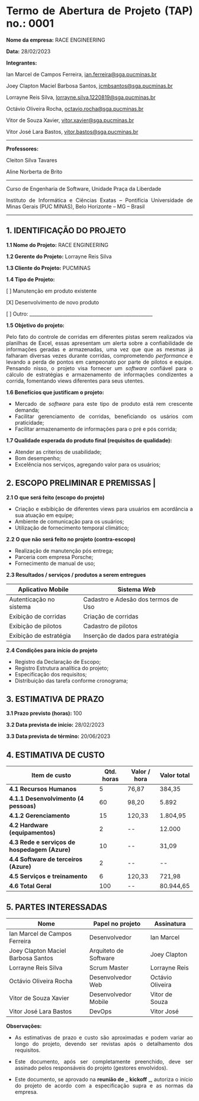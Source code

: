 <div align="justify">

# Termo de Abertura de Projeto (TAP) no.: 0001

**Nome da empresa:** RACE ENGINEERING

**Data:** 28/02/2023

**Integrantes:**

Ian Marcel de Campos Ferreira, ian.ferreira@sga.pucminas.br

Joey Clapton Maciel Barbosa Santos, jcmbsantos@sga.pucminas.br

Lorrayne Reis Silva, lorrayne.silva.1220819@sga.pucminas.br

Octávio Oliveira Rocha, octavio.rocha@sga.pucminas.br

Vitor de Souza Xavier, vitor.xavier@sga.pucminas.br

Vitor José Lara Bastos, vitor.bastos@sga.pucminas.br


---

**Professores:**

Cleiton Silva Tavares

Aline Norberta de Brito

---

Curso de Engenharia de Software, Unidade Praça da Liberdade

Instituto de Informática e Ciências Exatas – Pontifícia Universidade de Minas Gerais (PUC MINAS), Belo Horizonte – MG – Brasil

---

## 1. IDENTIFICAÇÃO DO PROJETO

**1.1 Nome do Projeto:** RACE ENGINEERING

**1.2 Gerente do Projeto:** Lorrayne Reis Silva

**1.3 Cliente do Projeto:** PUCMINAS

**1.4 Tipo de Projeto:**

[ ] Manutenção em produto existente

[X] Desenvolvimento de novo produto

[ ] Outro: \_\_\_\_\_\_\_\_\_\_\_\_\_\_\_\_\_\_\_\_\_\_\_\_\_\_\_\_\_\_\_\_\_\_\_\_\_\_\_\_\_\_\_\_\_\_\_\_\_\_\_\_


**1.5 Objetivo do projeto:** 

Pelo fato do controle de corridas em diferentes pistas serem realizados via planilhas de Excel, essas apresentam um alerta sobre  a confiabilidade de informações geradas e armazenadas, uma vez que que as mesmas já falharam diversas vezes durante corridas, comprometendo *performance* e levando a perda de pontos em campeonato por parte de pilotos e equipe. Pensando nisso, o projeto visa fornecer um *software* confiável para o cálculo de estratégias e armazenamento de informações condizentes a corrida, fomentando views diferentes para seus utentes.


**1.6 Benefícios que justificam o projeto:**

- Mercado de *software* para este tipo de produto está rem crescente demanda;
- Facilitar gerenciamento de corridas, beneficiando os usários com praticidade;
- Facilitar armazenamento de informações para o pré e pós corrida;


**1.7 Qualidade esperada do produto final (requisitos de qualidade):**

- Atender as criterios de usabilidade;
- Bom desempenho;
- Excelência nos serviços, agregando valor para os usuários;


## **2. ESCOPO PRELIMINAR E PREMISSAS** |

**2.1 O que será feito (escopo do projeto)**

- Criação e exbibição de diferentes views para usuários em acordância a sua atuação em equipe;
- Ambiente de comunicação para os usuários;
- Utilização de fornecimento temporal climático;


**2.2 O que não será feito no projeto (contra-escopo)**

- Realização de manutenção pós entrega;
- Parceria com empresa Porsche;
- Fornecimento de manual de uso; 


**2.3 Resultados / serviços / produtos a serem entregues**

| Aplicativo Mobile | Sistema *Web* |
| --- | --- |
| Autenticação no sistema | Cadastro e Adesão dos termos de Uso|
| Exibição de corridas | Criação de corridas|
| Exibição de pilotos| Cadastro de pilotos|
| Exibição de estratégia| Inserção de dados para estratégia|

**2.4 Condições para início do projeto**

- Registro da Declaração de Escopo;
- Registro Estrutura analítica do projeto;
- Especificação dos requisitos;
- Distribuição das tarefa conforme cronograma;


## 3. ESTIMATIVA DE PRAZO

**3.1 Prazo previsto (horas):** 100

**3.2 Data prevista de início:** 28/02/2023 

**3.3 Data prevista de término:** 20/06/2023

## 4. ESTIMATIVA DE CUSTO

| Item de custo | Qtd. horas | Valor / hora  | Valor total |
| --- | --- | --- | --- |
| **4.1 Recursos Humanos** | 5 |76,87 |384,35 |
| **4.1.1 Desenvolvimento (4 pessoas)** | 60 | 98,20 |5.892 |
| **4.1.2 Gerenciamento** | 15 |120,33 |1.804,95 |
| **4.2 Hardware (equipamentos)** | 2 | -- | 12.000 |
| **4.3 Rede e serviços de hospedagem (Azure)** | 10 |--| 31,09|
| **4.4 Software de terceiros (Azure)** | 2 |-- |--|
| **4.5 Serviços e treinamento** | 6 |120,33|721,98|
| **4.6 Total Geral** | 100 | -- | 80.944,65|

## 5. PARTES INTERESSADAS

| Nome | Papel no projeto | Assinatura |
| --- | --- | --- |
|Ian Marcel de Campos Ferreira|Desenvolvedor|Ian Marcel  |
|Joey Clapton Maciel Barbosa Santos|Arquiteto de Software|Joey Clapton    |
|Lorrayne Reis Silva|Scrum Master|Lorrayne Reis|
|Octávio Oliveira Rocha|Desenvolvedor Web|Octávio Oliveira |
|Vitor de Souza Xavier|Desenvolvedor Mobile|Vitor de Souza |
|Vitor José Lara Bastos|DevOps|Vitor José|

**Observações:**

- As estimativas de prazo e custo são aproximadas e podem variar ao longo do projeto, devendo ser revistas após o detalhamento dos requisitos.

- Este documento, após ser completamente preenchido, deve ser assinado pelos responsáveis do projeto (gestores envolvidos).

- Este documento, se aprovado na **reunião de** _ **kickoff** _, autoriza o início do projeto de acordo com a especificação supra e as normas da empresa.

 </div>
